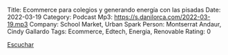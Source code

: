 Title: Ecommerce para colegios y generando energía con las pisadas
Date: 2022-03-19
Category: Podcast
Mp3: https://s.danilorca.com/2022-03-19.mp3
Company: School Market, Urban Spark
Person: Montserrat Andaur, Cindy Gallardo
Tags: Ecommerce, Edtech, Energia, Renovable
Rating: 0

<a href="https://s.danilorca.com/2022-03-19.mp3" type="audio/mpeg">
Escuchar
</a>
